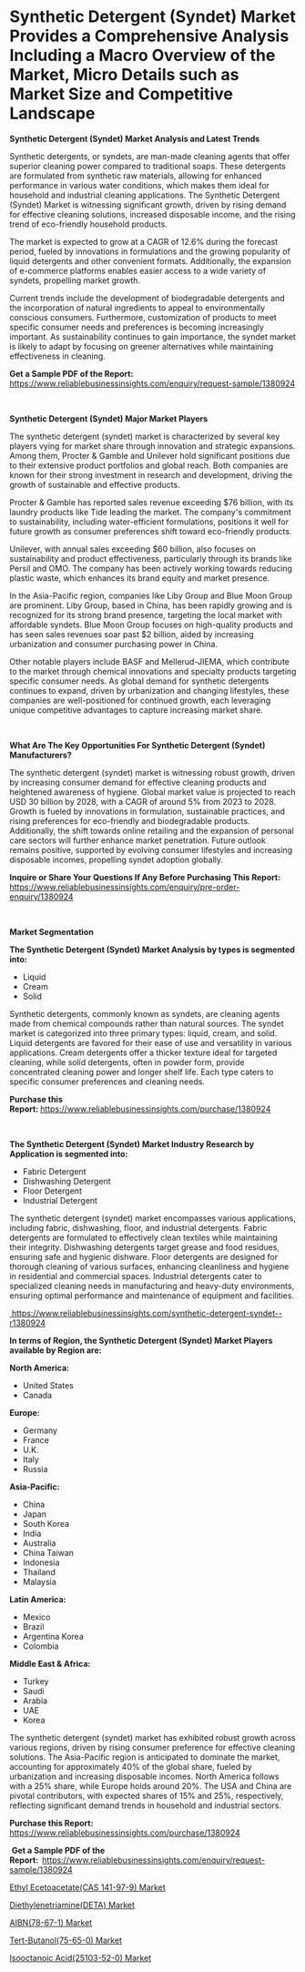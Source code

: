 <p><h1>Synthetic Detergent (Syndet) Market Provides a Comprehensive Analysis Including a Macro Overview of the Market, Micro Details such as Market Size and Competitive Landscape</h1></p><p><strong>Synthetic Detergent (Syndet) Market Analysis and Latest Trends</strong></p>
<p><p>Synthetic detergents, or syndets, are man-made cleaning agents that offer superior cleaning power compared to traditional soaps. These detergents are formulated from synthetic raw materials, allowing for enhanced performance in various water conditions, which makes them ideal for household and industrial cleaning applications. The Synthetic Detergent (Syndet) Market is witnessing significant growth, driven by rising demand for effective cleaning solutions, increased disposable income, and the rising trend of eco-friendly household products.</p><p>The market is expected to grow at a CAGR of 12.6% during the forecast period, fueled by innovations in formulations and the growing popularity of liquid detergents and other convenient formats. Additionally, the expansion of e-commerce platforms enables easier access to a wide variety of syndets, propelling market growth. </p><p>Current trends include the development of biodegradable detergents and the incorporation of natural ingredients to appeal to environmentally conscious consumers. Furthermore, customization of products to meet specific consumer needs and preferences is becoming increasingly important. As sustainability continues to gain importance, the syndet market is likely to adapt by focusing on greener alternatives while maintaining effectiveness in cleaning.</p></p>
<p><strong>Get a Sample PDF of the Report:&nbsp;</strong> <a href="https://www.reliablebusinessinsights.com/enquiry/request-sample/1380924?utm_campaign=1117&utm_medium=2&utm_source=Github&utm_content=ia&utm_term=02042025&utm_id=synthetic-detergent-syndet">https://www.reliablebusinessinsights.com/enquiry/request-sample/1380924</a></p>
<p>&nbsp;</p>
<p><strong>Synthetic Detergent (Syndet) Major Market Players</strong></p>
<p><p>The synthetic detergent (syndet) market is characterized by several key players vying for market share through innovation and strategic expansions. Among them, Procter & Gamble and Unilever hold significant positions due to their extensive product portfolios and global reach. Both companies are known for their strong investment in research and development, driving the growth of sustainable and effective products.</p><p>Procter & Gamble has reported sales revenue exceeding $76 billion, with its laundry products like Tide leading the market. The company's commitment to sustainability, including water-efficient formulations, positions it well for future growth as consumer preferences shift toward eco-friendly products.</p><p>Unilever, with annual sales exceeding $60 billion, also focuses on sustainability and product effectiveness, particularly through its brands like Persil and OMO. The company has been actively working towards reducing plastic waste, which enhances its brand equity and market presence.</p><p>In the Asia-Pacific region, companies like Liby Group and Blue Moon Group are prominent. Liby Group, based in China, has been rapidly growing and is recognized for its strong brand presence, targeting the local market with affordable syndets. Blue Moon Group focuses on high-quality products and has seen sales revenues soar past $2 billion, aided by increasing urbanization and consumer purchasing power in China.</p><p>Other notable players include BASF and Mellerud-JIEMA, which contribute to the market through chemical innovations and specialty products targeting specific consumer needs. As global demand for synthetic detergents continues to expand, driven by urbanization and changing lifestyles, these companies are well-positioned for continued growth, each leveraging unique competitive advantages to capture increasing market share.</p></p>
<p>&nbsp;</p>
<p><strong>What Are The Key Opportunities For Synthetic Detergent (Syndet) Manufacturers?</strong></p>
<p><p>The synthetic detergent (syndet) market is witnessing robust growth, driven by increasing consumer demand for effective cleaning products and heightened awareness of hygiene. Global market value is projected to reach USD 30 billion by 2028, with a CAGR of around 5% from 2023 to 2028. Growth is fueled by innovations in formulation, sustainable practices, and rising preferences for eco-friendly and biodegradable products. Additionally, the shift towards online retailing and the expansion of personal care sectors will further enhance market penetration. Future outlook remains positive, supported by evolving consumer lifestyles and increasing disposable incomes, propelling syndet adoption globally.</p></p>
<p><strong>Inquire or Share Your Questions If Any Before Purchasing This Report:</strong> <a href="https://www.reliablebusinessinsights.com/enquiry/pre-order-enquiry/1380924?utm_campaign=1117&utm_medium=2&utm_source=Github&utm_content=ia&utm_term=02042025&utm_id=synthetic-detergent-syndet">https://www.reliablebusinessinsights.com/enquiry/pre-order-enquiry/1380924</a></p>
<p>&nbsp;</p>
<p><strong>Market Segmentation</strong></p>
<p><strong>The Synthetic Detergent (Syndet) Market Analysis by types is segmented into:</strong></p>
<p><ul><li>Liquid</li><li>Cream</li><li>Solid</li></ul></p>
<p><p>Synthetic detergents, commonly known as syndets, are cleaning agents made from chemical compounds rather than natural sources. The syndet market is categorized into three primary types: liquid, cream, and solid. Liquid detergents are favored for their ease of use and versatility in various applications. Cream detergents offer a thicker texture ideal for targeted cleaning, while solid detergents, often in powder form, provide concentrated cleaning power and longer shelf life. Each type caters to specific consumer preferences and cleaning needs.</p></p>
<p><strong>Purchase this Report:&nbsp;</strong><a href="https://www.reliablebusinessinsights.com/purchase/1380924?utm_campaign=1117&utm_medium=2&utm_source=Github&utm_content=ia&utm_term=02042025&utm_id=synthetic-detergent-syndet">https://www.reliablebusinessinsights.com/purchase/1380924</a></p>
<p>&nbsp;</p>
<p><strong>The Synthetic Detergent (Syndet) Market Industry Research by Application is segmented into:</strong></p>
<p><ul><li>Fabric Detergent</li><li>Dishwashing Detergent</li><li>Floor Detergent</li><li>Industrial Detergent</li></ul></p>
<p><p>The synthetic detergent (syndet) market encompasses various applications, including fabric, dishwashing, floor, and industrial detergents. Fabric detergents are formulated to effectively clean textiles while maintaining their integrity. Dishwashing detergents target grease and food residues, ensuring safe and hygienic dishware. Floor detergents are designed for thorough cleaning of various surfaces, enhancing cleanliness and hygiene in residential and commercial spaces. Industrial detergents cater to specialized cleaning needs in manufacturing and heavy-duty environments, ensuring optimal performance and maintenance of equipment and facilities.</p></p>
<p><a href="https://www.reliablebusinessinsights.com/synthetic-detergent-syndet--r1380924?utm_campaign=1117&utm_medium=2&utm_source=Github&utm_content=ia&utm_term=02042025&utm_id=synthetic-detergent-syndet">&nbsp;https://www.reliablebusinessinsights.com/synthetic-detergent-syndet--r1380924</a></p>
<p><strong>In terms of Region, the Synthetic Detergent (Syndet) Market Players available by Region are:</strong></p>
<p>
    <p> <strong> North America: </strong>
        <ul>
            <li>United States</li>
            <li>Canada</li>
        </ul>
        </p> 
    <p> <strong> Europe: </strong>
        <ul>
            <li>Germany</li>
            <li>France</li>
            <li>U.K.</li>
            <li>Italy</li>
            <li>Russia</li>
        </ul>
        </p> 
    <p> <strong> Asia-Pacific: </strong>
        <ul>
            <li>China</li>
            <li>Japan</li>
            <li>South Korea</li>
            <li>India</li>
            <li>Australia</li>
            <li>China Taiwan</li>
            <li>Indonesia</li>
            <li>Thailand</li>
            <li>Malaysia</li>
        </ul>
        </p> 
    <p> <strong> Latin America: </strong>
        <ul>
            <li>Mexico</li>
            <li>Brazil</li>
            <li>Argentina Korea</li>
            <li>Colombia</li>
        </ul>
        </p> 
    <p> <strong> Middle East & Africa: </strong>
        <ul>
            <li>Turkey</li>
            <li>Saudi</li>
            <li>Arabia</li>
            <li>UAE</li>
            <li>Korea</li>
        </ul>
    </p>
    </p>
<p><p>The synthetic detergent (syndet) market has exhibited robust growth across various regions, driven by rising consumer preference for effective cleaning solutions. The Asia-Pacific region is anticipated to dominate the market, accounting for approximately 40% of the global share, fueled by urbanization and increasing disposable incomes. North America follows with a 25% share, while Europe holds around 20%. The USA and China are pivotal contributors, with expected shares of 15% and 25%, respectively, reflecting significant demand trends in household and industrial sectors.</p></p>
<p><strong>Purchase this Report: </strong><a href="https://www.reliablebusinessinsights.com/purchase/1380924?utm_campaign=1117&utm_medium=2&utm_source=Github&utm_content=ia&utm_term=02042025&utm_id=synthetic-detergent-syndet">https://www.reliablebusinessinsights.com/purchase/1380924</a></p>
<p>&nbsp;<strong>Get a Sample PDF of the Report:&nbsp;&nbsp;</strong><a href="https://www.reliablebusinessinsights.com/enquiry/request-sample/1380924?utm_campaign=1117&utm_medium=2&utm_source=Github&utm_content=ia&utm_term=02042025&utm_id=synthetic-detergent-syndet">https://www.reliablebusinessinsights.com/enquiry/request-sample/1380924</a></p>
<p><strong></strong></p>
<p><p><a href="https://github.com/elceryaneik/Market-Research-Report-List-1/blob/main/ethyl-ecetoacetatecas-141-97-9-market.md?utm_campaign=1117&utm_medium=2&utm_source=Github&utm_content=ia&utm_term=02042025&utm_id=synthetic-detergent-syndet">Ethyl Ecetoacetate(CAS 141-97-9) Market</a></p><p><a href="https://github.com/sukeldrage0g/Market-Research-Report-List-1/blob/main/diethylenetriaminedeta-market.md?utm_campaign=1117&utm_medium=2&utm_source=Github&utm_content=ia&utm_term=02042025&utm_id=synthetic-detergent-syndet">Diethylenetriamine(DETA) Market</a></p><p><a href="https://github.com/nwogudimouix/Market-Research-Report-List-1/blob/main/aibn78-67-1-market.md?utm_campaign=1117&utm_medium=2&utm_source=Github&utm_content=ia&utm_term=02042025&utm_id=synthetic-detergent-syndet">AIBN(78-67-1) Market</a></p><p><a href="https://github.com/okornevonywx/Market-Research-Report-List-1/blob/main/tert-butanol75-65-0-market.md?utm_campaign=1117&utm_medium=2&utm_source=Github&utm_content=ia&utm_term=02042025&utm_id=synthetic-detergent-syndet">Tert-Butanol(75-65-0) Market</a></p><p><a href="https://github.com/luhleickov/Market-Research-Report-List-1/blob/main/isooctanoic-acid25103-52-0-market.md?utm_campaign=1117&utm_medium=2&utm_source=Github&utm_content=ia&utm_term=02042025&utm_id=synthetic-detergent-syndet">Isooctanoic Acid(25103-52-0) Market</a></p></p>
